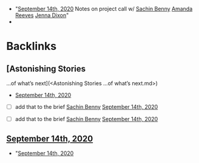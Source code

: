 - "[September 14th, 2020](<September 14th, 2020.md>) Notes on project call w/ [Sachin Benny](<Sachin Benny.md>) [Amanda Reeves](<Amanda Reeves.md>) [Jenna Dixon](<Jenna Dixon.md>)"
- 

# Backlinks
## [Astonishing Stories
...of what’s next](<Astonishing Stories
...of what’s next.md>)
- [September 14th, 2020](<September 14th, 2020.md>)

- [ ] add that to the brief [Sachin Benny](<Sachin Benny.md>) [September 14th, 2020](<September 14th, 2020.md>)

- [ ] add that to the brief [Sachin Benny](<Sachin Benny.md>) [September 14th, 2020](<September 14th, 2020.md>)

## [September 14th, 2020](<September 14th, 2020.md>)
- "[September 14th, 2020](<September 14th, 2020.md>)

